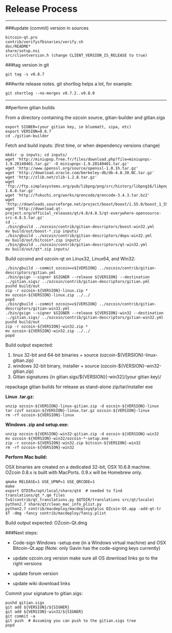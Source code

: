 Release Process
====================

* * *

###update (commit) version in sources


	bitcoin-qt.pro
	contrib/verifysfbinaries/verify.sh
	doc/README*
	share/setup.nsi
	src/clientversion.h (change CLIENT_VERSION_IS_RELEASE to true)

###tag version in git

	git tag -s v0.8.7

###write release notes. git shortlog helps a lot, for example:

	git shortlog --no-merges v0.7.2..v0.8.0

* * *

##perform gitian builds

 From a directory containing the ozcoin source, gitian-builder and gitian.sigs
  
	export SIGNER=(your gitian key, ie bluematt, sipa, etc)
	export VERSION=0.8.7
	cd ./gitian-builder

 Fetch and build inputs: (first time, or when dependency versions change)

	mkdir -p inputs; cd inputs/
	wget 'http://miniupnp.free.fr/files/download.php?file=miniupnpc-1.9.20140401.tar.gz' -O miniupnpc-1.9.20140401.tar.gz'
	wget 'http://www.openssl.org/source/openssl-1.0.1h.tar.gz'
	wget 'http://download.oracle.com/berkeley-db/db-4.8.30.NC.tar.gz'
	wget 'http://zlib.net/zlib-1.2.8.tar.gz'
	wget 'ftp://ftp.simplesystems.org/pub/libpng/png/src/history/libpng16/libpng-1.6.8.tar.gz'
	wget 'http://fukuchi.org/works/qrencode/qrencode-3.4.3.tar.bz2'
	wget 'http://downloads.sourceforge.net/project/boost/boost/1.55.0/boost_1_55_0.tar.bz2'
	wget 'http://download.qt-project.org/official_releases/qt/4.8/4.8.5/qt-everywhere-opensource-src-4.8.5.tar.gz'
	cd ..
	./bin/gbuild ../ozcoin/contrib/gitian-descriptors/boost-win32.yml
	mv build/out/boost-*.zip inputs/
	./bin/gbuild ../ozcoin/contrib/gitian-descriptors/deps-win32.yml
	mv build/out/bitcoin*.zip inputs/
	./bin/gbuild ../ozcoin/contrib/gitian-descriptors/qt-win32.yml
	mv build/out/qt*.zip inputs/

 Build ozcoind and ozcoin-qt on Linux32, Linux64, and Win32:
  
	./bin/gbuild --commit ozcoin=v${VERSION} ../ozcoin/contrib/gitian-descriptors/gitian.yml
	./bin/gsign --signer $SIGNER --release ${VERSION} --destination ../gitian.sigs/ ../ozcoin/contrib/gitian-descriptors/gitian.yml
	pushd build/out
	zip -r ozcoin-${VERSION}-linux.zip *
	mv ozcoin-${VERSION}-linux.zip ../../
	popd
	./bin/gbuild --commit ozcoin=v${VERSION} ../ozcoin/contrib/gitian-descriptors/gitian-win32.yml
	./bin/gsign --signer $SIGNER --release ${VERSION}-win32 --destination ../gitian.sigs/ ../ozcoin/contrib/gitian-descriptors/gitian-win32.yml
	pushd build/out
	zip -r ozcoin-${VERSION}-win32.zip *
	mv ozcoin-${VERSION}-win32.zip ../../
	popd

  Build output expected:

  1. linux 32-bit and 64-bit binaries + source (ozcoin-${VERSION}-linux-gitian.zip)
  2. windows 32-bit binary, installer + source (ozcoin-${VERSION}-win32-gitian.zip)
  3. Gitian signatures (in gitian.sigs/${VERSION}[-win32]/(your gitian key)/

repackage gitian builds for release as stand-alone zip/tar/installer exe

**Linux .tar.gz:**

	unzip ozcoin-${VERSION}-linux-gitian.zip -d ozcoin-${VERSION}-linux
	tar czvf ozcoin-${VERSION}-linux.tar.gz ozcoin-${VERSION}-linux
	rm -rf ozcoin-${VERSION}-linux

**Windows .zip and setup.exe:**

	unzip ozcoin-${VERSION}-win32-gitian.zip -d ozcoin-${VERSION}-win32
	mv ozcoin-${VERSION}-win32/ozcoin-*-setup.exe .
	zip -r ozcoin-${VERSION}-win32.zip bitcoin-${VERSION}-win32
	rm -rf ozcoin-${VERSION}-win32

**Perform Mac build:**

  OSX binaries are created on a dedicated 32-bit, OSX 10.6.8 machine.
  OZcoin 0.8.x is built with MacPorts.  0.9.x will be Homebrew only.

	qmake RELEASE=1 USE_UPNP=1 USE_QRCODE=1
	make
	export QTDIR=/opt/local/share/qt4  # needed to find translations/qt_*.qm files
	T=$(contrib/qt_translations.py $QTDIR/translations src/qt/locale)
	python2.7 share/qt/clean_mac_info_plist.py
	python2.7 contrib/macdeploy/macdeployqtplus OZcoin-Qt.app -add-qt-tr $T -dmg -fancy contrib/macdeploy/fancy.plist

 Build output expected: OZcoin-Qt.dmg

###Next steps:

* Code-sign Windows -setup.exe (in a Windows virtual machine) and
  OSX Bitcoin-Qt.app (Note: only Gavin has the code-signing keys currently)

* update ozcoin.org version
  make sure all OS download links go to the right versions

* update forum version

* update wiki download links

Commit your signature to gitian.sigs:

	pushd gitian.sigs
	git add ${VERSION}/${SIGNER}
	git add ${VERSION}-win32/${SIGNER}
	git commit -a
	git push  # Assuming you can push to the gitian.sigs tree
	popd

